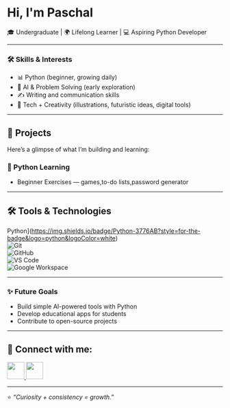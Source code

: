 #  Hi, I'm Paschal  

🎓 Undergraduate | 🌍 Lifelong Learner | 💻 Aspiring Python Developer  

---

### 🛠 Skills & Interests  
- 📊 Python (beginner, growing daily)    
- 🧠 AI & Problem Solving (early exploration)  
- ✍️ Writing and communication skills 
- 🎨 Tech + Creativity (illustrations, futuristic ideas, digital tools)  

---

## 📂 Projects  
Here’s a glimpse of what I’m building and learning:  

### 🔹 Python Learning  
- Beginner Exercises — games,to-do lists,password generator 

---
## 🛠️ Tools & Technologies 

Python](https://img.shields.io/badge/Python-3776AB?style=for-the-badge&logo=python&logoColor=white)  
![Git](https://img.shields.io/badge/Git-F05032?style=for-the-badge&logo=git&logoColor=white)  
![GitHub](https://img.shields.io/badge/GitHub-181717?style=for-the-badge&logo=github&logoColor=white)  
![VS Code](https://img.shields.io/badge/VS%20Code-0078d7?style=for-the-badge&logo=visual-studio-code&logoColor=white)  
![Google Workspace](https://img.shields.io/badge/Google%20Workspace-4285F4?style=for-the-badge&logo=google&logoColor=white)


---

### ✨️ Future Goals  
- Build simple AI-powered tools with Python  
- Develop educational apps for students  
- Contribute to open-source projects  

---
<h2> 🤳 Connect with me:</h2>
<a href="https://www.linkedin.com/in/paschal-chigbo-20t24" target="_blank">
  <img src="https://img.icons8.com/color/48/000000/linkedin.png" width="40" height="40"/>
</a>

<a href="mailto:chigbopaschal20@gmail.com">
  <img src="https://img.icons8.com/color/48/000000/gmail-new.png" width="40" height="40"/>
</a>

---

⭐️ *“Curiosity + consistency = growth.”*
